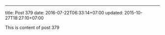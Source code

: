 ---
title: Post 379
date: 2016-07-22T06:33:14+07:00
updated: 2015-10-27T18:27:10+07:00

This is content of post 379